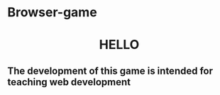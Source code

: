 # Browser-game
<h1 align="center"> HELLO </h1>
<h2 font color="red"> The development of this game is intended for teaching web development </h2>
